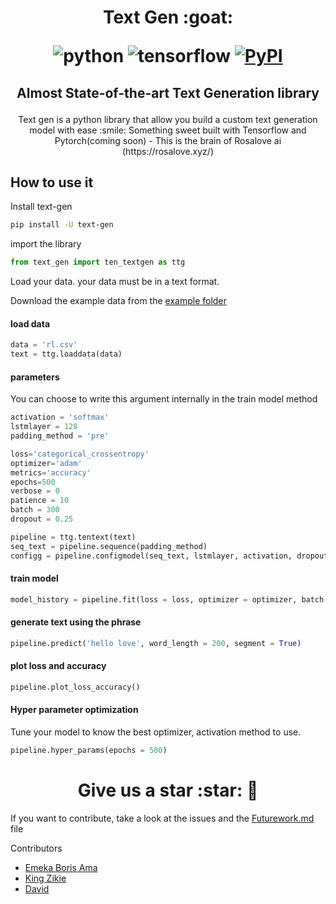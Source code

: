 
<h1 align="center">
<p>Text Gen :goat:</p>

<p align="center">


<img alt="python" src="https://img.shields.io/badge/python-%3E%3D3.6-blue?logo=python">
<img alt="tensorflow" src="https://img.shields.io/badge/tensorflow-%3E%3D2.3.0-orange?logo=tensorflow">
<a href="https://pypi.org/project/text-gen/">
  <img alt="PyPI" src="https://img.shields.io/pypi/v/text-gen?color=%234285F4&label=release&logo=pypi&logoColor=%234285F4">
</a>
</p>
</h1>
<h2 align="center">
<p>Almost State-of-the-art Text Generation library</p>
</h2>

<p align="center">
Text gen is a python library that allow you build a custom text generation model with ease :smile:
 Something sweet built with Tensorflow and Pytorch(coming soon) - This is the brain of Rosalove ai (https://rosalove.xyz/)</p>



## How to use it
Install text-gen
```bash
pip install -U text-gen
```
import the library
```python
from text_gen import ten_textgen as ttg
```


Load your data. your data must be in a text format.

Download the example data from the [example folder](https://github.com/Emekaborisama/textgen/tree/master/example)
#### load data
```python
data = 'rl.csv'
text = ttg.loaddata(data)
```


#### parameters
You can choose to write this argument internally in the train model method
```python 
activation = 'softmax'
lstmlayer = 128
padding_method = 'pre'

loss='categorical_crossentropy'
optimizer='adam'
metrics='accuracy'
epochs=500
verbose = 0
patience = 10
batch = 300
dropout = 0.25

```


```python
pipeline = ttg.tentext(text)
seq_text = pipeline.sequence(padding_method)
configg = pipeline.configmodel(seq_text, lstmlayer, activation, dropout = dropout)

```


#### train model
```python
model_history = pipeline.fit(loss = loss, optimizer = optimizer, batch = batch, metrics = metrics, epochs = epochs, verbose = 0, patience = patience)

```


#### generate text using the phrase
```python
pipeline.predict('hello love', word_length = 200, segment = True)
```


#### plot loss and accuracy
```python
pipeline.plot_loss_accuracy()
```

#### Hyper parameter optimization
Tune your model to know the best optimizer, activation method to use.
```python
pipeline.hyper_params(epochs = 500)
```

<h1 align="center">
<span> Give us a star :star: </span> 🐉
</h1>

If you want to contribute, take a look at the issues and the [Futurework.md](https://github.com/Emekaborisama/textgen/blob/master/futurework.md) file 


Contributors 

- [Emeka Boris Ama](https://twitter.com/emeka_boris)
- [King Zikie](https://twitter.com/kingzikie)
- [David](https://twitter.com/iEphods)

